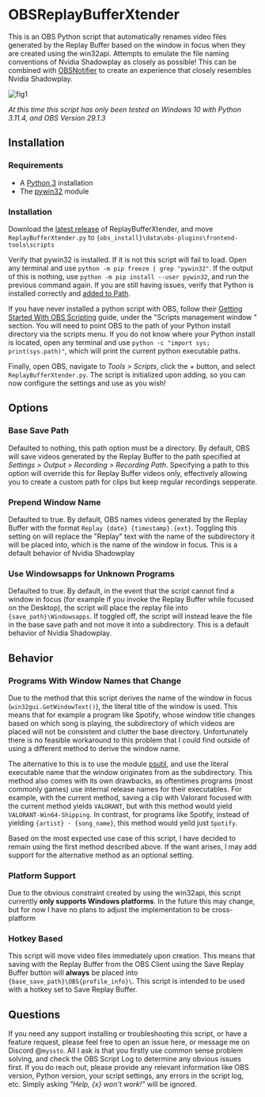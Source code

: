 # OBSReplayBufferXtender

This is an OBS Python script that automatically renames video files generated by the Replay Buffer based on the window in focus when they are created using the win32api. Attempts to emulate the file naming conventions of Nvidia Shadowplay as closely as possible! This can be combined with [OBSNotifier](https://github.com/DmitriySalnikov/OBSNotifier) to create an experience that closely resembles Nvidia Shadowplay.

![fig1](https://media.discordapp.net/attachments/765955659496816684/1138312003191066674/V59xGmX.PNG?width=814&height=676)

*At this time this script has only been tested on Windows 10 with Python 3.11.4, and OBS Version 29.1.3*

## Installation

### Requirements
- A [Python 3](https://www.python.org/downloads/) installation
- The [pywin32](https://pypi.org/project/pywin32/) module

### Installation
Download the [latest release](https://github.com/myssto/OBSReplayBufferXtender/releases/latest) of ReplayBufferXtender, and move `ReplayBufferXtender.py` to `{obs_install}\data\obs-plugins\frontend-tools\scripts`

Verify that pywin32 is installed. If it is not this script will fail to load. Open any terminal and use `python -m pip freeze | grep "pywin32"`. If the output of this is nothing, use `python -m pip install --user pywin32`, and run the previous command again. If you are still having issues, verify that Python is installed correctly and [added to Path](https://realpython.com/add-python-to-path/#how-to-add-python-to-path-on-windows).

If you have never installed a python script with OBS, follow their [Getting Started With OBS Scripting](https://obsproject.com/wiki/Getting-Started-With-OBS-Scripting) guide, under the "Scripts management window
" section. You will need to point OBS to the path of your Python install directory via the scripts menu. If you do not know where your Python install is located, open any terminal and use `python -c "import sys; print(sys.path)"`, which will print the current python executable paths.

Finally, open OBS, navigate to *Tools > Scripts*, click the + button, and select `ReplayBufferXtender.py`. The script is initialized upon adding, so you can now configure the settings and use as you wish!

## Options

### Base Save Path
Defaulted to nothing, this path option must be a directory. By default, OBS will save videos generated by the Replay Buffer to the path specified at *Settings > Output > Recording > Recording Path*. Specifying a path to this option will override this for Replay Buffer videos only, effectively allowing you to create a custom path for clips but keep regular recordings sepperate.

### Prepend Window Name
Defaulted to true. By default, OBS names videos generated by the Replay Buffer with the format `Replay {date} {timestamp}.{ext}`. Toggling this setting on will replace the "Replay" text with the name of the subdirectory it will be placed into, which is the name of the window in focus. This is a default behavior of Nvidia Shadowplay

### Use Windowsapps for Unknown Programs
Defaulted to true. By default, in the event that the script cannot find a window in focus (for example if you invoke the Replay Buffer while focused on the Desktop), the script will place the replay file into `{save_path}\Windowsapps`. If toggled off, the script will instead leave the file in the base save path and not move it into a subdirectory. This is a default behavior of Nvidia Shadowplay.

## Behavior

### Programs With Window Names that Change
Due to the method that this script derives the name of the window in focus (`win32gui.GetWindowText()`), the literal title of the window is used. This means that for example a program like Spotify, whose window title changes based on which song is playing, the subdirectory of which videos are placed will not be consistent and clutter the base directory. Unfortunately there is no feasible workaround to this problem that I could find outside of using a different method to derive the window name.

The alternative to this is to use the module [psutil](https://pypi.org/project/psutil/), and use the literal executable name that the window originates from as the subdirectory. This method also comes with its own drawbacks, as oftentimes programs (most commonly games) use internal release names for their executables. For example, with the current method, saving a clip with Valorant focused with the current method yields `VALORANT`, but with this method would yield `VALORANT-Win64-Shipping`. In contrast, for programs like Spotify, instead of yielding `{artist} - {song_name}`, this method would yeild just `Spotify`.

Based on the most expected use case of this script, I have decided to remain using the first method described above. If the want arises, I may add support for the alternative method as an optional setting.

### Platform Support
Due to the obvious constraint created by using the win32api, this script currently **only supports Windows platforms**. In the future this may change, but for now I have no plans to adjust the implementation to be cross-platform

### Hotkey Based
This script will move video files immediately upon creation. This means that saving with the Replay Buffer from the OBS Client using the Save Replay Buffer button will **always** be placed into `{base_save_path}\OBS{profile_info}\`. This script is intended to be used with a hotkey set to Save Replay Buffer.

## Questions
If you need any support installing or troubleshooting this script, or have a feature request, please feel free to open an issue here, or message me on Discord @`myssto`. All I ask is that you firstly use common sense problem solving, and check the OBS Script Log to determine any obvious issues first. If you do reach out, please provide any relevant information like OBS version, Python version, your script settings, any errors in the script log, etc. Simply asking *"Help, {x} won't work!"* will be ignored.
